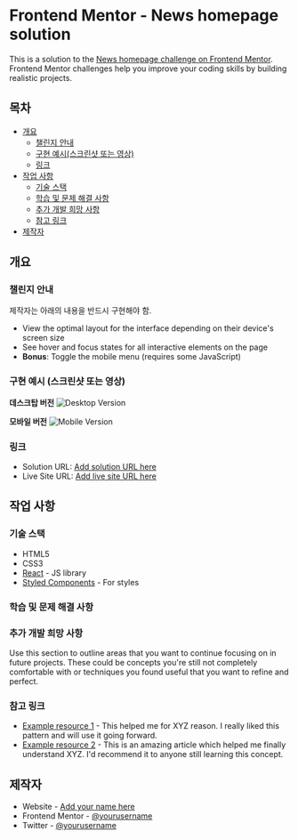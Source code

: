 # Frontend Mentor - News homepage solution

This is a solution to the [News homepage challenge on Frontend Mentor](https://www.frontendmentor.io/challenges/news-homepage-H6SWTa1MFl). Frontend Mentor challenges help you improve your coding skills by building realistic projects.

## 목차

- [개요](#overview)
  - [챌린지 안내](#the-challenge)
  - [구현 예시(스크린샷 또는 영상)](#screenshot)
  - [링크](#links)
- [작업 사항](#my-process)
  - [기술 스택](#built-with)
  - [학습 및 문제 해결 사항](#what-i-learned)
  - [추가 개발 희망 사항](#continued-development)
  - [참고 링크](#useful-resources)
- [제작자](#author)

## 개요

### 챌린지 안내

제작자는 아래의 내용을 반드시 구현해야 함.

- View the optimal layout for the interface depending on their device's screen size
- See hover and focus states for all interactive elements on the page
- **Bonus**: Toggle the mobile menu (requires some JavaScript)

### 구현 예시 (스크린샷 또는 영상)

**데스크탑 버전**
![Desktop Version](./screenshot.jpg)

**모바일 버전**
![Mobile Version](./screenshot.jpg)

### 링크

- Solution URL: [Add solution URL here](https://your-solution-url.com)
- Live Site URL: [Add live site URL here](https://your-live-site-url.com)

## 작업 사항

### 기술 스택

- HTML5
- CSS3
- [React](https://reactjs.org/) - JS library
- [Styled Components](https://styled-components.com/) - For styles

### 학습 및 문제 해결 사항

### 추가 개발 희망 사항

Use this section to outline areas that you want to continue focusing on in future projects. These could be concepts you're still not completely comfortable with or techniques you found useful that you want to refine and perfect.

### 참고 링크

- [Example resource 1](https://www.example.com) - This helped me for XYZ reason. I really liked this pattern and will use it going forward.
- [Example resource 2](https://www.example.com) - This is an amazing article which helped me finally understand XYZ. I'd recommend it to anyone still learning this concept.

## 제작자

- Website - [Add your name here](https://www.your-site.com)
- Frontend Mentor - [@yourusername](https://www.frontendmentor.io/profile/yourusername)
- Twitter - [@yourusername](https://www.twitter.com/yourusername)
